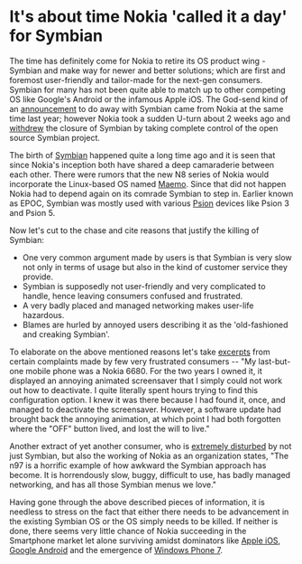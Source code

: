 # It's about time Nokia 'called it a day' for Symbian

The time has definitely come for Nokia to retire its OS product wing - Symbian and make way for newer and better solutions; which are first and foremost user-friendly and tailor-made for the next-gen consumers. Symbian for many has not been quite able to match up to other competing OS like Google's Android or the infamous Apple iOS. The God-send kind of an <a href="http://www.pcworld.com/businesscenter/article/182471/nokia_ousts_symbian_os_from_highend_handsets.html">announcement</a> to do away with Symbian came from Nokia at the same time last year; however Nokia took a sudden U-turn about 2 weeks ago and <a href="http://www.pcworld.com/article/188521/symbian_os_now_fully_open_source.html">withdrew</a> the closure of Symbian by taking complete control of the open source Symbian project. 

The birth of <a href="http://www.symbian.org/">Symbian</a> happened quite a long time ago and it is seen that since Nokia's inception both have shared a deep camaraderie between each other. There were rumors that the new N8 series of Nokia would incorporate the Linux-based OS named <a href="http://maemo.org/">Maemo</a>. Since that did not happen Nokia had to depend again on its comrade Symbian to step in. Earlier known as EPOC, Symbian was mostly used with various <a href="http://en.wikipedia.org/wiki/Psion">Psion</a> devices like Psion 3 and Psion 5.

Now let's cut to the chase and cite reasons that justify the killing of Symbian: 

- One very common argument made by users is that Symbian is very slow not only in terms of usage but also in the kind of customer service they provide.
- Symbian is supposedly not user-friendly and very complicated to handle, hence leaving consumers confused and frustrated.
- A very badly placed and managed networking makes user-life hazardous.
- Blames are hurled by annoyed users describing it as the 'old-fashioned and creaking Symbian'.

To elaborate on the above mentioned reasons let's take <a href="http://news.yahoo.com/s/pcworld/20101111/tc_pcworld/killsymbiannowplease;_ylt=AiFEseO19iij_RwJejatdo6or7oF;_ylu=X3oDMTMwNmw3bTZwBGFzc2V0A3Bjd29ybGQvMjAxMDExMTEva2lsbHN5bWJpYW5ub3dwbGVhc2UEcG9zAzEzBHNlYwN5bl9wYWdpbmF0ZV9zdW1tYXJ5X2xpc3QEc2xrA2tpbGxzeW1iaWFubg">excerpts</a> from certain complaints made by few very frustrated consumers -- "My last-but-one mobile phone was a Nokia 6680. For the two years I owned it, it displayed an annoying animated screensaver that I simply could not work out how to deactivate. I quite literally spent hours trying to find this configuration option. I knew it was there because I had found it, once, and managed to deactivate the screensaver. However, a software update had brought back the annoying animation, at which point I had both forgotten where the "OFF" button lived, and lost the will to live."

Another extract of yet another consumer, who is <a href="http://en.xihalife.com/b/setok/whining-kris/nokia-please-kill-symbian/">extremely disturbed</a> by not just Symbian, but also the working of Nokia as an organization states, "The n97 is a horrific example of how awkward the Symbian approach has become. It is horrendously slow, buggy, difficult to use, has badly managed networking, and has all those Symbian menus we love."

Having gone through the above described pieces of information, it is needless to stress on the fact that either there needs to be advancement in the existing Symbian OS or the OS simply needs to be killed. If neither is done, there seems very little chance of Nokia succeeding in the Smartphone market let alone surviving amidst dominators like <a href="http://www.apple.com/ios/">Apple iOS</a>, <a href="http://code.google.com/android/">Google Android</a> and the emergence of <a href="http://www.microsoft.com/windowsphone/">Windows Phone 7</a>.
